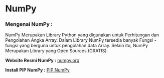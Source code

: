 # NumPy 

### Mengenai NumPy :

NumPy Merupakan Library Python yang digunakan untuk Perhitungan dan Pengolahan Angka Array. Dalam Library NumPy 
tersedia banyak Fungsi - fungsi yang berguna untuk pengolahan data Array. Selain itu, NumPy Merupakan Library 
yang Open Sources (GRATIS)

**Website Resmi NumPy :** [numpy.org](https://numpy.org/)

**Install PIP NumPy :** [PIP NumPy](https://pypi.org/project/numpy/)
